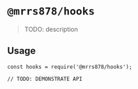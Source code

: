 # `@mrrs878/hooks`

> TODO: description

## Usage

```
const hooks = require('@mrrs878/hooks');

// TODO: DEMONSTRATE API
```
